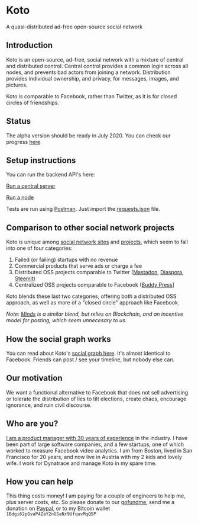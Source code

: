 # Koto

A quasi-distributed ad-free open-source social network

## Introduction

Koto is an open-source, ad-free, social network with a mixture of central and distributed control. Central control provides a common login across all nodes, and prevents bad actors from joining a network. Distribution provides individual ownership, and privacy, for messages, images, and pictures.

Koto is comparable to Facebook, rather than Twitter, as it is for closed circles of friendships.

## Status

The alpha version should be ready in July 2020. You can check our progress [here](https://github.com/mreider/koto/projects/1)

## Setup instructions

You can run the backend API's here:

[Run a central server](backend/central.md)

[Run a node](backend/node.md)

Tests are run using [Postman](https://www.postman.com/). Just import the [requests.json](requests.json) file.

## Comparison to other social network projects

Koto is unique among [social network sites](https://en.wikipedia.org/wiki/List_of_social_networking_websites) and [projects](https://en.wikipedia.org/wiki/Comparison_of_social_networking_software), which seem to fall into one of four categories:

1. Failed (or failing) startups with no revenue
2. Commercial products that serve ads or charge a fee
3. Distributed OSS projects comparable to Twitter ([Mastadon](https://joinmastodon.org/), [Diaspora](https://diasporafoundation.org/), [Steemit](https://steemit.com/))
4. Centralized OSS projects comparable to Facebook ([Buddy Press](https://buddypress.org/)]

Koto blends these last two categories, offering both a distributed OSS approach, as well as more of a "closed circle" approach like Facebook.

*Note: [Minds](https://www.minds.com/) is a similar blend, but relies on Blockchain, and an incentive model for posting, which seem unnecesary to us.*

## How the social graph works

You can read about Koto's [social graph here](social-graph.md). It's almost identical to Facebook. Friends can post / see your timeline, but nobody else can.

## Our motivation

We want a functional alternative to Facebook that does not sell advertising or tolerate the distribution of lies to tilt elections, create chaos, encourage ignorance, and ruin civil discourse.

## Who are you?

[I am a product manager with 30 years of experience](https://www.linkedin.com/in/mreider/) in the industry. I have been part of large software companies, and a few startups, one of which worked to measure Facebook video analytics. I am from Boston, lived in San Francisco for 20 years, and now live in Austria with my 2 kids and lovely wife. I work for Dynatrace and manage Koto in my spare time.

## How you can help

This thing costs money! I am paying for a couple of engineers to help me, plus server costs, etc. So please donate to our [gofundme](https://www.gofundme.com/f/byezuck), send me a donation on [Paypal](https://paypal.me/Mreider), or to my Bitcoin wallet `1Bdgi62pGvaP4ZaY2nGSeNr9UfquvMqQ5P`
